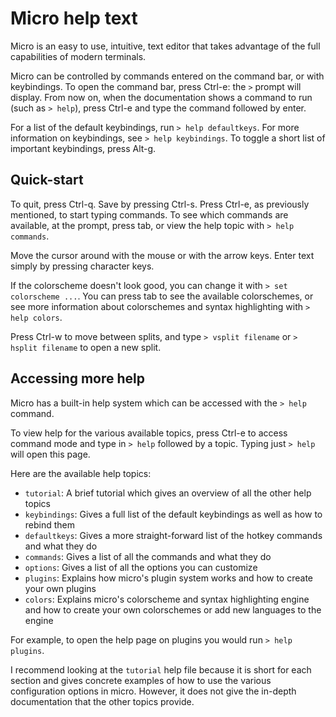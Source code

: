 # Micro help text

Micro is an easy to use, intuitive, text editor that takes advantage of the
full capabilities of modern terminals.

Micro can be controlled by commands entered on the command bar, or with
keybindings. To open the command bar, press Ctrl-e: the `>` prompt will
display. From now on, when the documentation shows a command to run (such as
`> help`), press Ctrl-e and type the command followed by enter.

For a list of the default keybindings, run `> help defaultkeys`.
For more information on keybindings, see `> help keybindings`.
To toggle a short list of important keybindings, press Alt-g.

## Quick-start

To quit, press Ctrl-q. Save by pressing Ctrl-s. Press Ctrl-e, as previously
mentioned, to start typing commands. To see which commands are available, at the
prompt, press tab, or view the help topic with `> help commands`.

Move the cursor around with the mouse or with the arrow keys. Enter text simply
by pressing character keys.

If the colorscheme doesn't look good, you can change it with
`> set colorscheme ...`. You can press tab to see the available colorschemes,
or see more information about colorschemes and syntax highlighting with `> help
colors`.

Press Ctrl-w to move between splits, and type `> vsplit filename` or
`> hsplit filename` to open a new split.

## Accessing more help

Micro has a built-in help system which can be accessed with the `> help` command.

To view help for the various available topics, press Ctrl-e to access command
mode and type in `> help` followed by a topic. Typing just `> help` will open
this page.

Here are the available help topics:

* `tutorial`: A brief tutorial which gives an overview of all the other help
  topics
* `keybindings`: Gives a full list of the default keybindings as well as how to
  rebind them
* `defaultkeys`: Gives a more straight-forward list of the hotkey commands and
  what they do
* `commands`: Gives a list of all the commands and what they do
* `options`: Gives a list of all the options you can customize
* `plugins`: Explains how micro's plugin system works and how to create your own
  plugins
* `colors`: Explains micro's colorscheme and syntax highlighting engine and how
  to create your own colorschemes or add new languages to the engine

For example, to open the help page on plugins you would run `> help plugins`.

I recommend looking at the `tutorial` help file because it is short for each
section and gives concrete examples of how to use the various configuration
options in micro. However, it does not give the in-depth documentation that the
other topics provide.
